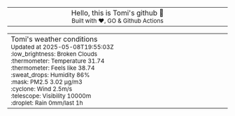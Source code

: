 
<div align="center">
<table>
<tbody>
<td align="center">
<img width="2000" height="0"><br>
Hello, this is Tomi's github 👋<br>
<sup>Built with ❤️, GO & Github Actions</sup><br>
<img width="2000" height="0">
</td>
</tbody>
</table>
</div>
<table>
<tbody>
<td align="left">
<img width="2000" height="0"><br>
Tomi's weather conditions<br>
<sup>Updated at 2025-05-08T19:55:03Z</sup><br>
<sup>:low_brightness: Broken Clouds</sup><br>
<sup>:thermometer: Temperature 31.74 </sup><br>
<sup>:thermometer: Feels like 38.74</sup><br>
<sup>:sweat_drops: Humidity 86%</sup><br>
<sup>:mask: PM2.5 3.02 μg/m3</sup><br>
<sup>:cyclone: Wind 2.5m/s </sup><br>
<sup>:telescope: Visibility 10000m </sup><br>
<sup>:droplet: Rain 0mm/last 1h </sup><br>
<img width="2000" height="0">
</td>
<td align="left">
<img width="2000" height="0"><br>
<br>
<img width="2000" height="0">
</td>
</tbody>
</table>
</div>
    